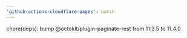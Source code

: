 ```yaml
---
'github-actions-cloudflare-pages': patch
---
```


chore(deps): bump @octokit/plugin-paginate-rest from 11.3.5 to 11.4.0
